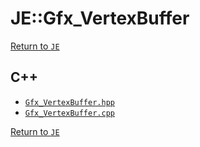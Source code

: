 # JE::Gfx_VertexBuffer

[Return to `JE`](/docs/je.md)

## C++

- [`Gfx_VertexBuffer.hpp`](/src/je/Gfx_VertexBuffer.hpp)
- [`Gfx_VertexBuffer.cpp`](/src/je/Gfx_VertexBuffer.cpp)

[Return to `JE`](/docs/je.md)